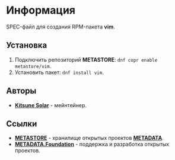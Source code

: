 # Информация

SPEC-файл для создания RPM-пакета **vim**.

## Установка

1. Подключить репозиторий **METASTORE**: `dnf copr enable metastore/vim`.
2. Установить пакет: `dnf install vim`.

## Авторы

- [**Kitsune Solar**](https://kitsune.solar/) - мейнтейнер.

## Ссылки

- [**METASTORE**](https://metastore.pro/) - хранилище открытых проектов [**METADATA**](https://metadata.foundation/).
- [**METADATA.Foundation**](https://metadata.foundation/) - поддержка и разработка открытых проектов.
